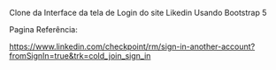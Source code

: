 Clone da Interface da tela de Login do site Likedin Usando Bootstrap 5 

Pagina Referência:

https://www.linkedin.com/checkpoint/rm/sign-in-another-account?fromSignIn=true&trk=cold_join_sign_in
